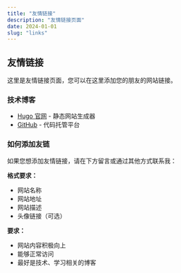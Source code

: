```yaml
---
title: "友情链接"
description: "友情链接页面"
date: 2024-01-01
slug: "links"
---
```


## 友情链接

这里是友情链接页面，您可以在这里添加您的朋友的网站链接。

### 技术博客

- [Hugo 官网](https://gohugo.io/) - 静态网站生成器
- [GitHub](https://github.com/) - 代码托管平台

### 如何添加友链

如果您想添加友情链接，请在下方留言或通过其他方式联系我：

**格式要求：**

- 网站名称
- 网站地址
- 网站描述
- 头像链接（可选）

**要求：**

- 网站内容积极向上
- 能够正常访问
- 最好是技术、学习相关的博客
